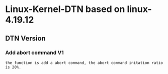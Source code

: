 # Linux-Kernel-DTN based on linux-4.19.12

## DTN Version
### Add abort command V1
    the function is add a abort command, the abort command initation ratio is 20%.

